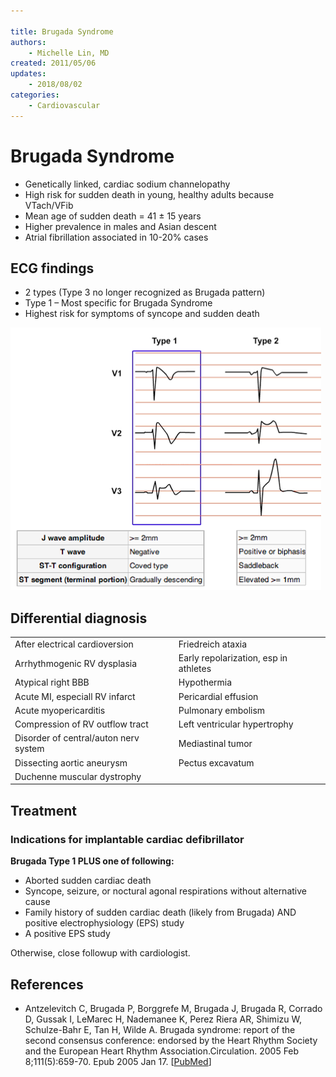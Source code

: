 ```yaml
---

title: Brugada Syndrome
authors:
    - Michelle Lin, MD
created: 2011/05/06
updates: 
    - 2018/08/02
categories:
    - Cardiovascular
---
```


# Brugada Syndrome

- Genetically linked, cardiac sodium channelopathy
- High risk for sudden death in young, healthy adults because VTach/VFib 
- Mean age of sudden death = 41 ± 15 years
- Higher prevalence in males and Asian descent
- Atrial fibrillation associated in 10-20% cases

## ECG findings

- 2 types (Type 3 no longer recognized as Brugada pattern)
- Type 1 – Most specific for Brugada Syndrome
- Highest risk for symptoms of syncope and sudden death

![Examples of type 1, type 2 Brugada ECG patterns](image-2.png)

## Differential diagnosis

|                                       |                                       |
| ------------------------------------- | ------------------------------------- |
| After electrical cardioversion        | Friedreich ataxia                     |
| Arrhythmogenic RV dysplasia           | Early repolarization, esp in athletes |
| Atypical right BBB                    | Hypothermia                           |
| Acute MI, especiall RV infarct        | Pericardial effusion                  |
| Acute myopericarditis                 | Pulmonary embolism                    |
| Compression of RV outflow tract       | Left ventricular hypertrophy          |
| Disorder of central/auton nerv system | Mediastinal tumor                     |
| Dissecting aortic aneurysm            | Pectus excavatum                      |
| Duchenne muscular dystrophy           |                                       |

## Treatment

### Indications for implantable cardiac defibrillator

**Brugada Type 1 PLUS one of following:**

- Aborted sudden cardiac death
- Syncope, seizure, or noctural agonal respirations without alternative cause
- Family history of sudden cardiac death (likely from Brugada) AND positive electrophysiology (EPS) study 
- A positive EPS study

Otherwise, close followup with cardiologist.

## References

- Antzelevitch C, Brugada P, Borggrefe M, Brugada J, Brugada R, Corrado D, Gussak I, LeMarec H, Nademanee K, Perez Riera AR, Shimizu W, Schulze-Bahr E, Tan H, Wilde A. Brugada syndrome: report of the second consensus conference: endorsed by the Heart Rhythm Society and the European Heart Rhythm Association.Circulation. 2005 Feb 8;111(5):659-70. Epub 2005 Jan 17. [[PubMed](https://www.ncbi.nlm.nih.gov/pubmed/?term=15655131)]
